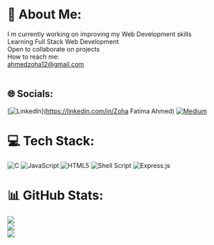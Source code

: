 # 💫 About Me:
I m currently working on improving my Web Development skills<br>Learning Full Stack Web Development<br>Open to collaborate on projects<br>How to reach me:<br>ahmedzoha12@gmail.com<br><br>


## 🌐 Socials:
[![LinkedIn](https://img.shields.io/badge/LinkedIn-%230077B5.svg?logo=linkedin&logoColor=white)](https://linkedin.com/in/Zoha Fatima Ahmed) [![Medium](https://img.shields.io/badge/Medium-12100E?logo=medium&logoColor=white)](https://medium.com/@ahmedzoha1702) 

# 💻 Tech Stack:
![C](https://img.shields.io/badge/c-%2300599C.svg?style=for-the-badge&logo=c&logoColor=white) ![JavaScript](https://img.shields.io/badge/javascript-%23323330.svg?style=for-the-badge&logo=javascript&logoColor=%23F7DF1E) ![HTML5](https://img.shields.io/badge/html5-%23E34F26.svg?style=for-the-badge&logo=html5&logoColor=white) ![Shell Script](https://img.shields.io/badge/shell_script-%23121011.svg?style=for-the-badge&logo=gnu-bash&logoColor=white) ![Express.js](https://img.shields.io/badge/express.js-%23404d59.svg?style=for-the-badge&logo=express&logoColor=%2361DAFB)
# 📊 GitHub Stats:
![](https://github-readme-stats.vercel.app/api?username=ahmedz17&theme=dark&hide_border=false&include_all_commits=false&count_private=false)<br/>
![](https://github-readme-streak-stats.herokuapp.com/?user=ahmedz17&theme=dark&hide_border=false)<br/>
![](https://github-readme-stats.vercel.app/api/top-langs/?username=ahmedz17&theme=dark&hide_border=false&include_all_commits=false&count_private=false&layout=compact)

